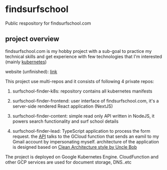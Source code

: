 # findsurfschool
Public respository for findsurfschool.com 


## project overview
findsurfschool.com is my hobby project with a sub-goal to practice my technical skills and get experience with few technologies that I'm interested (mainly [kubernetes](https://kubernetes.io/)) 

website (unfinished): [link](https://www.findsurfschool.com)

This project use multi-repos and it consists of following 4 private repos:

1. surfschool-finder-k8s: repository contains all kubernetes manifests

2. surfschool-finder-frontend: user interface of findsurfschool.com, it's a server-side rendered React application (NextJS)

3. surfschool-finder-content: simple read only API written in NodeJS, it powers search functionality and surf school details

4. surfschool-finder-lead: TypeScript application to process the form request. the [API](https://api.findsurfschool.com/leadservice/api-docs/) talks to the GCloud function that sends an eamil to my Gmail account by impersonating myself. architecture of the application is designed based on [Clean Architecture style by Uncle Bob](https://blog.cleancoder.com/uncle-bob/2012/08/13/the-clean-architecture.html)


The project is deployed on Google Kubernetes Engine. CloudFunction and other GCP services are used for document storage, DNS..etc

